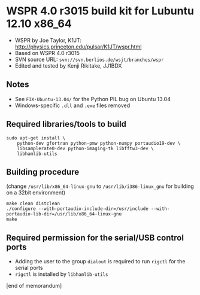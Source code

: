 # WSPR 4.0 r3015 build kit for Lubuntu 12.10 x86\_64

* WSPR by Joe Taylor, K1JT: <http://physics.princeton.edu/pulsar/K1JT/wspr.html>
* Based on WSPR 4.0 r3015
* SVN source URL: `svn://svn.berlios.de/wsjt/branches/wspr` 
* Edited and tested by Kenji Rikitake, JJ1BDX

## Notes

* See `FIX-Ubuntu-13.04/` for the Python PIL bug on Ubuntu 13.04
* Windows-specific `.dll` and `.exe` files removed

## Required libraries/tools to build

    sudo apt-get install \
        python-dev gfortran python-pmw python-numpy portaudio19-dev \
        libsamplerate0-dev python-imaging-tk libfftw3-dev \
        libhamlib-utils

## Building procedure

(change `/usr/lib/x86_64-linux-gnu` to `/usr/lib/i386-linux_gnu` for building on a 32bit environment)

    make clean distclean
    ./configure --with-portaudio-include-dir=/usr/include --with-portaudio-lib-dir=/usr/lib/x86_64-linux-gnu
    make

## Required permission for the serial/USB control ports

* Adding the user to the group `dialout` is required to run `rigctl` for the serial ports
* `rigctl` is installed by `libhamlib-utils`

[end of memorandum]
